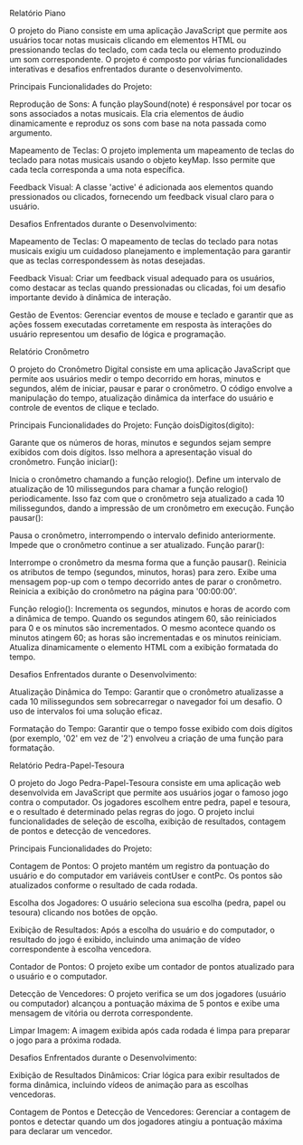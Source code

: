 Relatório Piano

O projeto do Piano consiste em uma aplicação JavaScript que permite aos usuários tocar notas musicais clicando em elementos HTML ou pressionando teclas do teclado, com cada tecla ou elemento produzindo um som correspondente. O projeto é composto por várias funcionalidades interativas e desafios enfrentados durante o desenvolvimento.

Principais Funcionalidades do Projeto:

Reprodução de Sons: A função playSound(note) é responsável por tocar os sons associados a notas musicais. Ela cria elementos de áudio dinamicamente e reproduz os sons com base na nota passada como argumento.

Mapeamento de Teclas: O projeto implementa um mapeamento de teclas do teclado para notas musicais usando o objeto keyMap. Isso permite que cada tecla corresponda a uma nota específica.

Feedback Visual: A classe 'active' é adicionada aos elementos quando pressionados ou clicados, fornecendo um feedback visual claro para o usuário.

Desafios Enfrentados durante o Desenvolvimento:

Mapeamento de Teclas: O mapeamento de teclas do teclado para notas musicais exigiu um cuidadoso planejamento e implementação para garantir que as teclas correspondessem às notas desejadas.

Feedback Visual: Criar um feedback visual adequado para os usuários, como destacar as teclas quando pressionadas ou clicadas, foi um desafio importante devido à dinâmica de interação.

Gestão de Eventos: Gerenciar eventos de mouse e teclado e garantir que as ações fossem executadas corretamente em resposta às interações do usuário representou um desafio de lógica e programação.

Relatório Cronômetro

O projeto do Cronômetro Digital consiste em uma aplicação JavaScript que permite aos usuários medir o tempo decorrido em horas, minutos e segundos, além de iniciar, pausar e parar o cronômetro. O código envolve a manipulação do tempo, atualização dinâmica da interface do usuário e controle de eventos de clique e teclado.

Principais Funcionalidades do Projeto:
Função doisDigitos(digito):

Garante que os números de horas, minutos e segundos sejam sempre exibidos com dois dígitos.
Isso melhora a apresentação visual do cronômetro.
Função iniciar():

Inicia o cronômetro chamando a função relogio().
Define um intervalo de atualização de 10 milissegundos para chamar a função relogio() periodicamente.
Isso faz com que o cronômetro seja atualizado a cada 10 milissegundos, dando a impressão de um cronômetro em execução.
Função pausar():

Pausa o cronômetro, interrompendo o intervalo definido anteriormente.
Impede que o cronômetro continue a ser atualizado.
Função parar():

Interrompe o cronômetro da mesma forma que a função pausar().
Reinicia os atributos de tempo (segundos, minutos, horas) para zero.
Exibe uma mensagem pop-up com o tempo decorrido antes de parar o cronômetro.
Reinicia a exibição do cronômetro na página para '00:00:00'.

Função relogio():
Incrementa os segundos, minutos e horas de acordo com a dinâmica de tempo.
Quando os segundos atingem 60, são reiniciados para 0 e os minutos são incrementados.
O mesmo acontece quando os minutos atingem 60; as horas são incrementadas e os minutos reiniciam.
Atualiza dinamicamente o elemento HTML com a exibição formatada do tempo.

Desafios Enfrentados durante o Desenvolvimento:

Atualização Dinâmica do Tempo: Garantir que o cronômetro atualizasse a cada 10 milissegundos sem sobrecarregar o navegador foi um desafio. O uso de intervalos foi uma solução eficaz.

Formatação do Tempo: Garantir que o tempo fosse exibido com dois dígitos (por exemplo, '02' em vez de '2') envolveu a criação de uma função para formatação.

Relatório Pedra-Papel-Tesoura

O projeto do Jogo Pedra-Papel-Tesoura consiste em uma aplicação web desenvolvida em JavaScript que permite aos usuários jogar o famoso jogo contra o computador. Os jogadores escolhem entre pedra, papel e tesoura, e o resultado é determinado pelas regras do jogo. O projeto inclui funcionalidades de seleção de escolha, exibição de resultados, contagem de pontos e detecção de vencedores.

Principais Funcionalidades do Projeto:

Contagem de Pontos: O projeto mantém um registro da pontuação do usuário e do computador em variáveis contUser e contPc. Os pontos são atualizados conforme o resultado de cada rodada.

Escolha dos Jogadores: O usuário seleciona sua escolha (pedra, papel ou tesoura) clicando nos botões de opção.

Exibição de Resultados: Após a escolha do usuário e do computador, o resultado do jogo é exibido, incluindo uma animação de vídeo correspondente à escolha vencedora.

Contador de Pontos: O projeto exibe um contador de pontos atualizado para o usuário e o computador.

Detecção de Vencedores: O projeto verifica se um dos jogadores (usuário ou computador) alcançou a pontuação máxima de 5 pontos e exibe uma mensagem de vitória ou derrota correspondente.

Limpar Imagem: A imagem exibida após cada rodada é limpa para preparar o jogo para a próxima rodada.

Desafios Enfrentados durante o Desenvolvimento:

Exibição de Resultados Dinâmicos: Criar lógica para exibir resultados de forma dinâmica, incluindo vídeos de animação para as escolhas vencedoras.

Contagem de Pontos e Detecção de Vencedores: Gerenciar a contagem de pontos e detectar quando um dos jogadores atingiu a pontuação máxima para declarar um vencedor.

